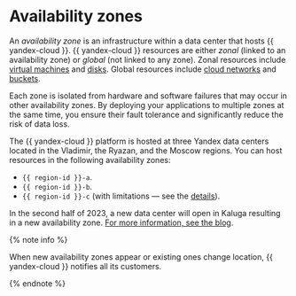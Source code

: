 # Availability zones

An _availability zone_ is an infrastructure within a data center that hosts {{ yandex-cloud }}. {{ yandex-cloud }} resources are either _zonal_ (linked to an availability zone) or _global_ (not linked to any zone). Zonal resources include [virtual machines](../../compute/concepts/vm.md) and [disks](../../compute/concepts/disk.md). Global resources include [cloud networks](../../vpc/concepts/network.md) and [buckets](../../storage/concepts/bucket.md).

Each zone is isolated from hardware and software failures that may occur in other availability zones. By deploying your applications to multiple zones at the same time, you ensure their fault tolerance and significantly reduce the risk of data loss.


The {{ yandex-cloud }} platform is hosted at three Yandex data centers located in the Vladimir, the Ryazan, and the Moscow regions. You can host resources in the following availability zones:

* `{{ region-id }}-a`.
* `{{ region-id }}-b`.
* `{{ region-id }}-c` (with limitations — see the [details](ru-central1-c-deprecation.md)).

In the second half of 2023, a new data center will open in Kaluga resulting in a new availability zone. [For more information, see the blog](https://cloud.yandex.ru/blog/posts/2022/09/cloud-data-center-kaluga).



{% note info %}

When new availability zones appear or existing ones change location, {{ yandex-cloud }} notifies all its customers.

{% endnote %}